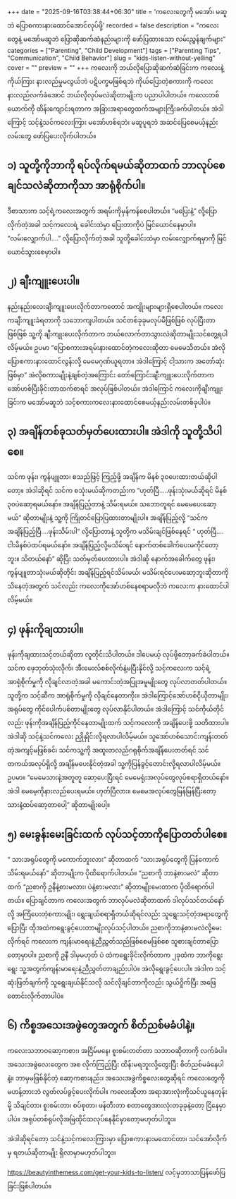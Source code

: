 +++
date = "2025-09-16T03:38:44+06:30"
title = 'ကလေးတွေကို မအော်၊ မဆူဘဲ ပြောစကားနားထောင်အောင်လုပ်ဖို့'
recorded = false
description = "ကလေးတွေနဲ့ မအော်မဆူဘဲ ပြောဆိုဆက်ဆံနည်းများကို ဖော်ပြထားသော လမ်းညွှန်ချက်များ"
categories = ["Parenting", "Child Development"]
tags = ["Parenting Tips", "Communication", "Child Behavior"]
slug = "kids-listen-without-yelling"
cover = ""
preview = ""
+++
ကလေးကို ဘယ်လိုပြောဆိုဆက်ဆံခြင်းက ကလေးနဲ့ကိုယ်ကြား နားလည်မှုမလွယ်ဘဲ ပဋိပက္ခမဖြစ်ရဘဲ ကိုယ်ပြောတဲ့စကားကို ကလေးနားလည်လက်ခံအောင် ဘယ်လိုလုပ်မလဲဆိုတာမျိုးက ပညာပါပါတယ်။ ကလေးတစ်ယောက်ကို ထိန်းကျောင်းရတာက အခြားအရာတွေထက်အများကြီးခက်ပါတယ်။ အဲဒါကြောင့် သင့်နဲ့သင်ကလေးကြား မအော်ဟစ်ရဘဲ၊ မဆူပူရဘဲ အဆင်ပြေစေမယ့်နည်းလမ်းတွေ ဖော်ပြပေးလိုက်ပါတယ်။

## ၁) သူတို့ကိုဘာကို ရပ်လိုက်ရမယ်ဆိုတာထက် ဘာလုပ်စေချင်သလဲဆိုတာကိုသာ အာရုံစိုက်ပါ။
ဒီစာသားက သင့်ရဲ့ကလေးအတွက် အရမ်းကိုမှန်ကန်စေပါတယ်။ “မပြေးနဲ့” လို့ပြောလိုက်တဲ့အခါ သင့်ကလေးရဲ့ ခေါင်းထဲမှာ ပြေးတာကိုပဲ မြင်ယောင်နေမှာပါ။ “လမ်းလျှောက်ပါ….” လို့ပြောလိုက်တဲ့အခါ သူတို့ခေါင်းထဲမှာ လမ်းလျှောက်ရမှာကို မြင်ယောင်သွားစေမှာပါ။

## ၂) ချီးကျူးပေးပါ။
နည်းနည်းလေးချီးကျူးပေးလိုက်တာကတောင် အကျိုးများများရှိစေပါတယ်။ ကလေးကချီးကျူးခံရတာကို သဘောကျပါတယ်။ သင်တစ်ခုခုမလုပ်မီဖြစ်ဖြစ် လုပ်ပြီးတာဖြစ်ဖြစ် သူ့ကို ချီးကျုးပေးလိုက်တာက ဘယ်လောက်တာသွားလဲဆိုတာမျိုးသင်တွေ့ရပါလိမ့်မယ်။ ဥပမာ “ပြောစကားအရမ်းနားထောင်တဲ့ကလေးဆိုတာ မေမေသိတယ်။ အဲလိုပြောစကားနားထောင်လွန်းလို့ မေမေဂုဏ်ယူရတာ။ အဲဒါကြောင့် ငါ့သားက အတော်ဆုံးဖြစ်မှာ” အဲလိုစကားမျိုးနဲ့ချစ်တဲ့အကြောင်း တော်ကြောင်းချီးကျူးပေးလိုက်တာက အော်ဟစ်ပြီးခိုင်းတာထက်စာရင် အလုပ်ဖြစ်ပါတယ်။ အဲဒါကြောင် ကလေးကိုချီးကျူးခြင်းက မအော်မဆူဘဲ သင့်စကားကလေးနားထောင်စေမယ့်နည်းလမ်းတစ်ခုပါပဲ။

## ၃) အချိန်တစ်ခုသတ်မှတ်ပေးထားပါ။ အဲဒါကို သူတို့သိပါစေ။
သင်က ဖုန်း၊ ကွန်ပျူတာ၊ စသည်ဖြင့် ကြည့်ဖို့ အချိန်က မိနစ် ၃၀ပေးထားတယ်ဆိုပါတော့။ အဲဒါဆိုရင် သင်က စသုံးမယ်ဆိုကတည်းက “ဟုတ်ပြီ…..ဖုန်းသုံးမယ်ဆိုရင် မိနစ် ၃၀ပဲဆော့ရမယ်နော်။ အချိန်ပြည့်တာနဲ့ သိမ်းရမယ်။ သဘောတူရင် မေမေပေးဆော့မယ်” ဆိုတာမျိုးနဲ့ သူ့ကို ကြိုတင်ပြောပြထားတာမျိုးပါ။ အချိန်ပြည့်လို့ “သင်က အချိန်ပြည့်ပြီ….ဖုန်းသိမ်းပါ” လို့ပြောတာနဲ့ သူတို့က မသိမ်းချင်ဖြစ်နေရင် “ ဟုတ်ပြီ…. ငါးမိနစ်ပဲထပ်ရမယ်နော်။ အချိန်ပြည့်လို့မသိမ်းရင် နောက်တစ်ခေါက်ပေးမကိုင်တော့ဘူး။ သိတယ်နော်” ဆိုပြီး သတ်မှတ်ပေးထားပါ။ အဲဒါဆို နောက်အခေါက်တွေ ဖုန်း၊ ကွန်ပျူတာသုံးမယ်ဆိုတိုင်း အချိန်ပြည့်ရင်သိမ်းမယ်၊ မသိမ်းရင်ပေးမဆော့ဘူးဆိုတာကို သိနေတဲ့အတွက် သင်လည်း ကလေးကိုအော်ဟစ်နေစရာမလိုဘဲ ကလေးက နားထောင်ပါလိမ့်မယ်။

## ၄) ဖုန်းကိုချထားပါ။
ဖုန်းကိုချထားသင့်တယ်ဆိုတာ လူတိုင်းသိပါတယ်။ ဒါပေမယ့် လုပ်ဖို့တော့ခက်ခဲပါတယ်။ သင်က ဖေ့ဘုတ်သုံးလိုက်၊ အီးမေးလ်စစ်လိုက်နဲ့မပြီးနိုင်လို့ သင့်ကလေးက သင့်ရဲ့အာရုံစိုက်မှုကို လိုချင်လာတဲ့အခါ မကောင်းတဲ့အပြုအမူမျိုးတွေ လုပ်လာတတ်ပါတယ်။ သူတို့က သင့်ဆီက အာရုံစိုက်မှုကို လိုချင်နေတာကိုး။ အဲဒါကြောင့်အော်ဟစ်ငိုယိုတာမျိုး၊ အရုပ်တွေ ကိုင်ပေါက်ပစ်တာမျိုးတွေ လုပ်လာနိုင်ပါတယ်။ အဲဒါကြောင့် သင်ကိုယ်တိုင်လည်း ဖုန်းကိုအချိန်ပြည့်ကိုင်နေတာမျိုးထက် သင့်ကလေးကို အချိန်ပေးဖို့ သတိထားပါ။ အဲဒါဆို သင့်နဲ့သင်ကလေး ညှိုနှိုင်းလို့ရလာပါလိမ့်မယ်။ သူအော်ဟစ်သောင်းကျန်းတတ်တဲ့အကျင့်မဖြစ်ခင်၊ သင်ကသူ့ကို အထူးတလည်ဂရုစိုက်အချိန်ပေးတတ်ရင် သင်တကယ်အလုပ်ရှိလို့ အချိန်မပေးနိုင်တဲ့အခါ သူ့ကိုပြန်ခွင့်တောင်းလို့ရလာပါလိမ့်မယ်။ ဥပမာ။ “မေမေသားနဲ့အတူတူ ဆော့ပေးပြီးရင် မေမေရုံးအလုပ်တွေလုပ်စရာရှိတယ်နော်။ အဲဒါ မေမေ့ကိုနားလည်ပေးရမယ်။ ဟုတ်ပြီလား။ မေမေအလုပ်တွေမြန်မြန်ပြီးတော့ သားနဲ့ထပ်ဆော့တာပေါ့” ဆိုတာမျိုးပေါ့။

## ၅) မေးခွန်းမေးခြင်းထက် လုပ်သင့်တာကိုပြောတတ်ပါစေ။
“ သားအရုပ်တွေကို မကောက်ဘူးလား” ဆိုတာထက် “သားအရုပ်တွေကို ပြန်ကောက်သိမ်းရမယ်နော်” ဆိုတာမျိုးက ပိုထိရောက်ပါတယ်။ “ညစာကို ဘာနဲ့စားမလဲ” ဆိုတာထက် “ညစာကို ဥနီနဲ့စားမလား၊ ပဲနဲ့စားမလား” ဆိုတာမျိုးမေးတာက ပိုထိရောက်ပါတယ်။ ပြောချင်တာက ကလေးအတွက် ဘာလုပ်မလဲဆိုတာထက် ဒါလုပ်သင်တယ်နော်လို့ အကြံပေးတဲ့စကားမျိုး၊ ရွေးချယ်စရာရှိတယ်ဆိုရင်လည်း သူရွေးသင့်တဲ့အရာတွေကိုပြောပြီး ထိုအထဲကရွေးခွင့်ပေးတာမျိုးလုပ်သင့်ပါတယ်။ ညစာကိုဘာနဲ့စားမလဲလို့မေးလိုက်ရင် ကလေးက ကျန်းမာရေးနဲ့ညီညွှတ်သည်ဖြစ်စေမဖြစ်စေ သူစားချင်တာပြောတော့မှာပါ။ ညစာကို ဥနီ ဒါမှမဟုတ် ပဲ ထဲကရွေးခိုင်းလိုက်တာက ၂ခုထဲက ဘာကိုရွေးရွေး သူ့အတွက်ကျန်းမာရေးနဲ့ညီညွှတ်တာချည်းပါပဲ။ အဲလိုရွေးခွင့်ပေးပါ။ အဲဒါက သင့်ဆုံးဖြတ်ချက်ကို သူရွေးချယ်နိုင်သလို သင်လိုချင်တာကိုလည်း သွယ်ဝှိုက်ပြီး အဖြေတောင်းလိုက်တာပါပဲ။

## ၆) ကိစ္စအသေးအဖွဲတွေအတွက် စိတ်ညစ်မခံပါနဲ့။
ကလေးသဘာဝဆော့ကစား၊ အငြိမ်မနေ၊ စူးစမ်းတတ်တာ သဘာဝဆိုတာကို လက်ခံပါ။ အသေးအဖွဲလေးတွေက အစ လိုက်ကြည့်ပြီး ထိန်းမရဘူးလို့တွေးပြီး စိတ်ညစ်မခံနေပါနဲ့။ ဘာမှမဖြစ်နိုင်တဲ့ ဆော့ကစားနည်း၊ အသေးအဖွဲကိစ္စလေးတွေဆိုရင် ကလေးတွေကို မဟန့်တားဘဲ လွတ်လပ်ခွင့်ပေးလိုက်ပါ။ ကလေးဆိုတာ အရာအားလုံးကိုသင်ယူနေတုန်းမို့ သိချင်တာ၊ စူးစမ်းတာ၊ စပ်စုတာ၊ ဖန်တီးတာ စတာတွေအားလုံးတခုခုနဲ့တော့ ငြိနေမှာပါပဲ။ အရုပ်တစ်ရုပ်လိုအမြဲထိုင်ထလုပ်နေနိုင်မှာတော့မဟုတ်ပါဘူး။

အဲဒါဆိုရင်တော့ သင်နဲ့သင့်ကလေးကြားမှာ ပြောစကားနားမထောင်တာ၊ သင်အော်လိုက်မှ ရတယ်ဆိုတာမျိုး ရှိလာမှာမဟုတ်ပါဘူး။

https://beautyinthemess.com/get-your-kids-to-listen/ လင့်မှဘာသာပြန်ဖော်ပြခြင်းဖြစ်ပါတယ်။